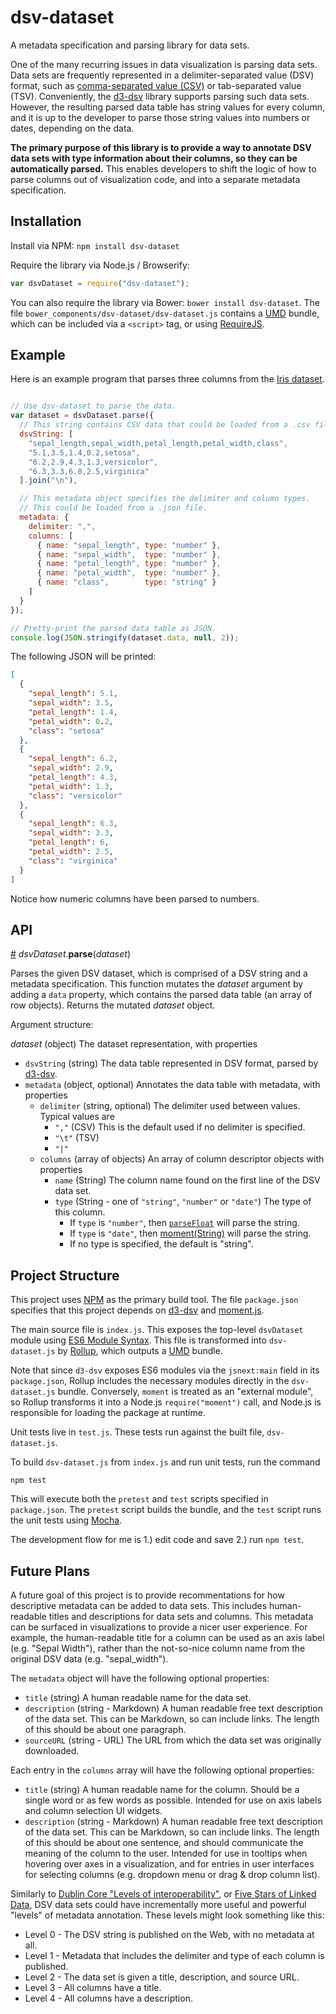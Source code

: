 # dsv-dataset
A metadata specification and parsing library for data sets.

One of the many recurring issues in data visualization is parsing data sets. Data sets are frequently represented in a delimiter-separated value (DSV) format, such as [comma-separated value (CSV)](https://en.wikipedia.org/wiki/Comma-separated_values) or tab-separated value (TSV). Conveniently, the [d3-dsv](https://github.com/d3/d3-dsv) library supports parsing such data sets. However, the resulting parsed data table has string values for every column, and it is up to the developer to parse those string values into numbers or dates, depending on the data.

**The primary purpose of this library is to provide a way to annotate DSV data sets with type information about their columns, so they can be automatically parsed.** This enables developers to shift the logic of how to parse columns out of visualization code, and into a separate metadata specification.

## Installation

Install via NPM: `npm install dsv-dataset`

Require the library via Node.js / Browserify:

```javascript
var dsvDataset = require("dsv-dataset");
```

You can also require the library via Bower: `bower install dsv-dataset`. The file `bower_components/dsv-dataset/dsv-dataset.js` contains a [UMD](https://github.com/umdjs/umd) bundle, which can be included via a `<script>` tag, or using [RequireJS](http://requirejs.org/).

## Example

Here is an example program that parses three columns from the [Iris dataset](https://archive.ics.uci.edu/ml/datasets/Iris).

```javascript

// Use dsv-dataset to parse the data.
var dataset = dsvDataset.parse({
  // This string contains CSV data that could be loaded from a .csv file.
  dsvString: [
    "sepal_length,sepal_width,petal_length,petal_width,class",
    "5.1,3.5,1.4,0.2,setosa",
    "6.2,2.9,4.3,1.3,versicolor",
    "6.3,3.3,6.0,2.5,virginica"
  ].join("\n"),

  // This metadata object specifies the delimiter and column types.
  // This could be loaded from a .json file.
  metadata: {
    delimiter: ",",
    columns: [
      { name: "sepal_length", type: "number" },
      { name: "sepal_width",  type: "number" },
      { name: "petal_length", type: "number" },
      { name: "petal_width",  type: "number" },
      { name: "class",        type: "string" }
    ]
  }
});

// Pretty-print the parsed data table as JSON.
console.log(JSON.stringify(dataset.data, null, 2));
```
The following JSON will be printed:
```json
[
  {
    "sepal_length": 5.1,
    "sepal_width": 3.5,
    "petal_length": 1.4,
    "petal_width": 0.2,
    "class": "setosa"
  },
  {
    "sepal_length": 6.2,
    "sepal_width": 2.9,
    "petal_length": 4.3,
    "petal_width": 1.3,
    "class": "versicolor"
  },
  {
    "sepal_length": 6.3,
    "sepal_width": 3.3,
    "petal_length": 6,
    "petal_width": 2.5,
    "class": "virginica"
  }
]
```
Notice how numeric columns have been parsed to numbers.

## API

<a name="parse" href="#parse">#</a> <i>dsvDataset</i>.<b>parse</b>(<i>dataset</i>)

Parses the given DSV dataset, which is comprised of a DSV string and a metadata specification. This function mutates the <i>dataset</i> argument by adding a `data` property, which contains the parsed data table (an array of row objects). Returns the mutated <i>dataset</i> object.

Argument structure:

<i>dataset</i> (object) The dataset representation, with properties

* `dsvString` (string) The data table represented in DSV format, parsed by [d3-dsv](https://github.com/d3/d3-dsv).
* `metadata` (object, optional) Annotates the data table with metadata, with properties
    * `delimiter` (string, optional) The delimiter used between values. Typical values are
        * `","` (CSV) This is the default used if no delimiter is specified.
        * `"\t"` (TSV)
        * `"|"`
    * `columns` (array of objects) An array of column descriptor objects with properties
        * `name` (String) The column name found on the first line of the DSV data set.
        * `type` (String - one of `"string"`, `"number"` or `"date"`) The type of this column.
            * If `type` is `"number"`, then [`parseFloat`](https://developer.mozilla.org/en-US/docs/Web/JavaScript/Reference/Global_Objects/parseFloat) will parse the string.
            * If `type` is `"date"`, then [moment(String)](http://momentjs.com/docs/#/parsing/string/) will parse the string.
            * If no type is specified, the default is "string".

## Project Structure

This project uses [NPM](https://www.npmjs.com/) as the primary build tool. The file `package.json` specifies that this project depends on [d3-dsv](https://github.com/d3/d3-dsv) and [moment.js](http://momentjs.com/).

The main source file is `index.js`. This exposes the top-level `dsvDataset` module using [ES6 Module Syntax](https://github.com/lukehoban/es6features#modules). This file is transformed into `dsv-dataset.js` by [Rollup](https://github.com/rollup/rollup), which outputs a [UMD](https://github.com/umdjs/umd) bundle.

Note that since `d3-dsv` exposes ES6 modules via the `jsnext:main` field in its `package.json`, Rollup includes the necessary modules directly in the `dsv-dataset.js` bundle. Conversely, `moment` is treated as an "external module", so Rollup transforms it into a Node.js `require("moment")` call, and Node.js is responsible for loading the package at runtime.

Unit tests live in `test.js`. These tests run against the built file, `dsv-dataset.js`.

To build `dsv-dataset.js` from `index.js` and run unit tests, run the command

```
npm test
```

This will execute both the `pretest` and `test` scripts specified in `package.json`. The `pretest` script builds the bundle, and the `test` script runs the unit tests using [Mocha](http://mochajs.org/).

The development flow for me is 1.) edit code and save 2.) run `npm test`.

## Future Plans

A future goal of this project is to provide recommentations for how descriptive metadata can be added to data sets. This includes human-readable titles and descriptions for data sets and columns. This metadata can be surfaced in visualizations to provide a nicer user experience. For example, the human-readable title for a column can be used as an axis label (e.g. "Sepal Width"), rather than the not-so-nice column name from the original DSV data (e.g. "sepal_width").

The `metadata` object will have the following optional properties:

 * `title` (string) A human readable name for the data set.
 * `description` (string - Markdown) A human readable free text description of the data set. This can be Markdown, so can include links. The length of this should be about one paragraph.
 * `sourceURL` (string - URL) The URL from which the data set was originally downloaded.

Each entry in the `columns` array will have the following optional properties:

 * `title` (string) A human readable name for the column. Should be a single word or as few words as possible. Intended for use on axis labels and column selection UI widgets.
 * `description` (string - Markdown) A human readable free text description of the data set. This can be Markdown, so can include links. The length of this should be about one sentence, and should communicate the meaning of the column to the user. Intended for use in tooltips when hovering over axes in a visualization, and for entries in user interfaces for selecting columns (e.g. dropdown menu or drag & drop column list).

Similarly to [Dublin Core "Levels of interoperability"](http://dublincore.org/metadata-basics/), or [Five Stars of Linked Data](http://www.w3.org/DesignIssues/LinkedData.html#fivestar), DSV data sets could have incrementally more useful and powerful "levels" of metadata annotation. These levels might look something like this:

 * Level 0 - The DSV string is published on the Web, with no metadata at all.
 * Level 1 - Metadata that includes the delimiter and type of each column is published.
 * Level 2 - The data set is given a title, description, and source URL.
 * Level 3 - All columns have a title.
 * Level 4 - All columns have a description.

